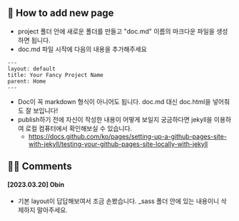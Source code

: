 ## 🤔️ How to add new page
- project 폴더 안에 새로운 폴더를 만들고 "doc.md" 이름의 마크다운 파일을 생성하면 됩니다.
- doc.md 파일 시작에 다음의 내용을 추가해주세요
```
---
layout: default
title: Your Fancy Project Name
parent: Home
---
```
- Doc이 꼭 markdown 형식이 아니어도 됩니다. doc.md 대신 doc.html을 넣어줘도 잘 보입니다!
- publish하기 전에 자신이 작성한 내용이 어떻게 보일지 궁금하다면 jekyll을 이용하여 로컬 컴퓨터에서 확인해보실 수 있습니다.
  - https://docs.github.com/ko/pages/setting-up-a-github-pages-site-with-jekyll/testing-your-github-pages-site-locally-with-jekyll

## 🙇‍♀️️ Comments
#### [2023.03.20] Obin
- 기본 layout이 답답해보여서 조금 손봤습니다. _sass 폴더 안에 있는 내용이니 삭제하지 말아주세요.

